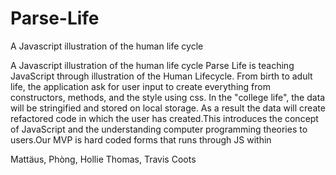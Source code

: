 # Parse-Life
A Javascript illustration of the human life cycle

A Javascript illustration of the human life cycle Parse Life is teaching JavaScript through illustration of the Human Lifecycle. From birth to adult life, the application ask for user input to create everything from constructors, methods, and the style using css. In the "college life", the data will be stringified and stored on local storage. As a result the data will create refactored code in which the user has created.This introduces the concept of JavaScript and the understanding computer programming theories to users.Our MVP is hard coded forms that runs through JS within

Mattäus, Phòng, Hollie Thomas, Travis Coots
